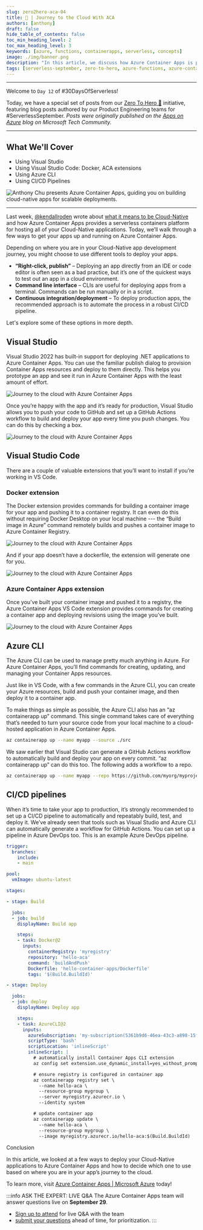 ```yaml
---
slug: zero2hero-aca-04
title: 🚀 | Journey to the Cloud With ACA
authors: [anthony]
draft: false
hide_table_of_contents: false
toc_min_heading_level: 2
toc_max_heading_level: 3
keywords: [azure, functions, containerapps, serverless, concepts]
image: ./img/banner.png
description: "In this article, we discuss how Azure Container Apps is purpose-built to support Cloud-Native applications." 
tags: [serverless-september, zero-to-hero, azure-functions, azure-container-apps, dapr]
---
```


<head>
  <meta name="twitter:url" 
    content="https://azure.github.io/Cloud-Native/blog/zero2hero-aca-01" />
  <meta name="twitter:title" 
    content="#ZeroToHero: Go Cloud-Native With Azure Container Apps" />
  <meta name="twitter:description" 
    content="#ZeroToHero: Go Cloud-Native With Azure Container Apps" />
  <meta name="twitter:image"
    content="https://azure.github.io/Cloud-Native/img/banners/serverless-zero2hero.png" />
  <meta name="twitter:card" content="summary_large_image" />
  <meta name="twitter:creator" 
    content="@nitya" />
  <meta name="twitter:site" content="@AzureAdvocates" /> 
  <link rel="canonical" 
    href="https://techcommunity.microsoft.com/t5/apps-on-azure-blog/go-cloud-native-with-azure-container-apps/ba-p/3616407" />
</head>

---

Welcome to `Day 12` of #30DaysOfServerless!

Today, we have a special set of posts from our [Zero To Hero 🚀](/serverless-september/ZeroToHero) initiative, featuring blog posts authored by our Product Engineering teams for #ServerlessSeptember. _Posts were originally published on the [Apps on Azure](https://techcommunity.microsoft.com/t5/apps-on-azure-blog/journey-to-the-cloud-with-azure-container-apps/ba-p/3622609?WT.mc_id=javascript-99907-cxa) blog on Microsoft Tech Community._

---

## What We'll Cover
 * Using Visual Studio
 * Using Visual Studio Code: Docker, ACA extensions
 * Using Azure CLI
 * Using CI/CD Pipelines

![Anthony Chu presents Azure Container Apps, guiding you on building cloud-native apps for scalable deployments.](./img/zero-to-hero-anthony.png)

---

Last week, [@kendallroden](https://techcommunity.microsoft.com/t5/user/viewprofilepage/user-id/296868?WT.mc_id=javascript-99907-cxa) wrote about [what it means to be Cloud-Native](https://techcommunity.microsoft.com/t5/apps-on-azure-blog/go-cloud-native-with-azure-container-apps/ba-p/3616407) and how Azure Container Apps provides a serverless containers platform for hosting all of your Cloud-Native applications. Today, we’ll walk through a few ways to get your apps up and running on Azure Container Apps.

Depending on where you are in your Cloud-Native app development journey, you might choose to use different tools to deploy your apps.

 * **“Right-click, publish”** – Deploying an app directly from an IDE or code editor is often seen as a bad practice, but it’s one of the quickest ways to test out an app in a cloud environment.
 * **Command line interface** – CLIs are useful for deploying apps from a terminal. Commands can be run manually or in a script.
 * **Continuous integration/deployment** – To deploy production apps, the recommended approach is to automate the process in a robust CI/CD pipeline.
 
Let's explore some of these options in more depth.

## Visual Studio
 
Visual Studio 2022 has built-in support for deploying .NET applications to Azure Container Apps. You can use the familiar publish dialog to provision Container Apps resources and deploy to them directly. This helps you prototype an app and see it run in Azure Container Apps with the least amount of effort.

![Journey to the cloud with Azure Container Apps](./img/anthony-create-new.png)

Once you’re happy with the app and it’s ready for production, Visual Studio allows you to push your code to GitHub and set up a GitHub Actions workflow to build and deploy your app every time you push changes. You can do this by checking a box.

![Journey to the cloud with Azure Container Apps](./img/anthony-deployment-type.png)
 

## Visual Studio Code
 
There are a couple of valuable extensions that you’ll want to install if you’re working in VS Code.


### Docker extension
 
The Docker extension provides commands for building a container image for your app and pushing it to a container registry. It can even do this without requiring Docker Desktop on your local machine --- the “Build image in Azure” command remotely builds and pushes a container image to Azure Container Registry.

![Journey to the cloud with Azure Container Apps](./img/anthony-vscode-docker.png)

And if your app doesn’t have a dockerfile, the extension will generate one for you.

![Journey to the cloud with Azure Container Apps](./img/anthony-vscode-dockerfile.png)

### Azure Container Apps extension

Once you’ve built your container image and pushed it to a registry, the Azure Container Apps VS Code extension provides commands for creating a container app and deploying revisions using the image you’ve built.

![Journey to the cloud with Azure Container Apps](./img/anthony-aca-extension.png)


## Azure CLI
 

The Azure CLI can be used to manage pretty much anything in Azure. For Azure Container Apps, you’ll find commands for creating, updating, and managing your Container Apps resources.

Just like in VS Code, with a few commands in the Azure CLI, you can create your Azure resources, build and push your container image, and then deploy it to a container app.

To make things as simple as possible, the Azure CLI also has an “az containerapp up” command. This single command takes care of everything that’s needed to turn your source code from your local machine to a cloud-hosted application in Azure Container Apps.

```bash
az containerapp up --name myapp --source ./src
```
 
We saw earlier that Visual Studio can generate a GitHub Actions workflow to automatically build and deploy your app on every commit. “az containerapp up” can do this too. The following adds a workflow to a repo.

```bash
az containerapp up --name myapp --repo https://github.com/myorg/myproject
```

## CI/CD pipelines

When it’s time to take your app to production, it’s strongly recommended to set up a CI/CD pipeline to automatically and repeatably build, test, and deploy it. We’ve already seen that tools such as Visual Studio and Azure CLI can automatically generate a workflow for GitHub Actions. You can set up a pipeline in Azure DevOps too. This is an example Azure DevOps pipeline.

 
```yml
trigger:
  branches:
    include:
    - main

pool:
  vmImage: ubuntu-latest

stages:

- stage: Build

  jobs:
  - job: build
    displayName: Build app

    steps:
    - task: Docker@2
      inputs:
        containerRegistry: 'myregistry'
        repository: 'hello-aca'
        command: 'buildAndPush'
        Dockerfile: 'hello-container-apps/Dockerfile'
        tags: '$(Build.BuildId)'

- stage: Deploy

  jobs:
  - job: deploy
    displayName: Deploy app

    steps:
    - task: AzureCLI@2
      inputs:
        azureSubscription: 'my-subscription(5361b9d6-46ea-43c3-a898-15f14afb0db6)'
        scriptType: 'bash'
        scriptLocation: 'inlineScript'
        inlineScript: |
          # automatically install Container Apps CLI extension
          az config set extension.use_dynamic_install=yes_without_prompt

          # ensure registry is configured in container app
          az containerapp registry set \
            --name hello-aca \
            --resource-group mygroup \
            --server myregistry.azurecr.io \
            --identity system

          # update container app
          az containerapp update \
            --name hello-aca \
            --resource-group mygroup \
            --image myregistry.azurecr.io/hello-aca:$(Build.BuildId)
```

Conclusion
 

In this article, we looked at a few ways to deploy your Cloud-Native applications to Azure Container Apps and how to decide which one to use based on where you are in your app’s journey to the cloud.

To learn more, visit [Azure Container Apps | Microsoft Azure](https://azure.microsoft.com/services/container-apps/?WT.mc_id=javascript-99907-cxa) today!

:::info ASK THE EXPERT: LIVE Q&A
The Azure Container Apps team will answer questions live on **September 29**. 
 * [Sign up to attend](https://reactor.microsoft.com/reactor/events/17004/?WT.mc_id=javascript-99907-ninarasi) for live Q&A with the team
 * [submit your questions](https://github.com/Azure/Cloud-Native/issues/new?assignees=&labels=ask+the+expert&template=---ask-the-expert-.md&title=%5BAsk+The+Expert%5D++) ahead of time, for prioritization.
:::